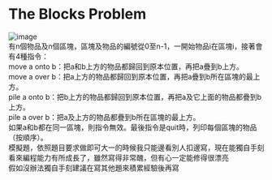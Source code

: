 # The Blocks Problem  
![image](https://github.com/10360555iamnn/UVAdataset/assets/95529963/79ec0664-0669-4e49-991e-49fffebce350)  
有n個物品及n個區塊，區塊及物品的編號從0至n-1，一開始物品i在區塊i，接著會有4種指令：  
move a onto b：把a和b上方的物品都歸回到原本位置，再把a疊到b上方。  
move a over b：把a上方的物品都歸回到原本位置，再把a疊到b所在區塊的最上方。  
pile a onto b：把b上方的物品都歸回到原本位置，再把a及它上面的物品都疊到b上方。  
pile a over b：把a及上方的物品都疊到b所在區塊的最上方。  
如果a和b都在同一區塊，則指令無效。最後指令是quit時，列印每個區塊的物品（按順序）。  
模擬題，依照題目要求做即可大一的時候我只能邊看別人扣邊寫，現在能獨自手刻看來編程能力有所成長了，雖然寫得非常醜，但有心一定能修得很漂亮  
假如沒辦法獨自手刻建議在寫其他題來積累經驗後再寫  
